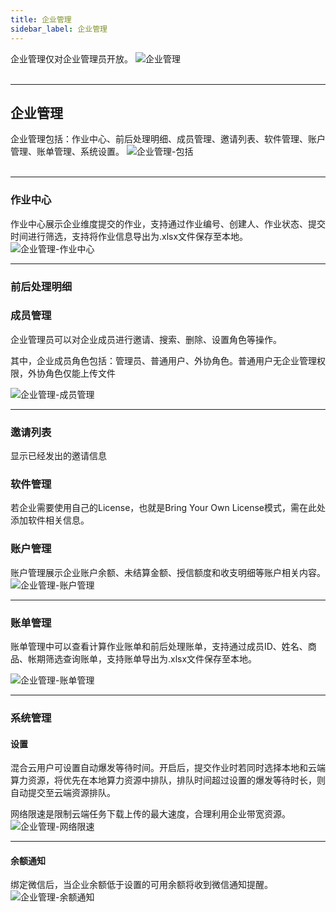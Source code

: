 ```yaml
---
title: 企业管理
sidebar_label: 企业管理
---
```


企业管理仅对企业管理员开放。
![企业管理](/img/orgmanagement01.png)
&nbsp;  
&nbsp;  
********************************************  

## 企业管理

企业管理包括：作业中心、前后处理明细、成员管理、邀请列表、软件管理、账户管理、账单管理、系统设置。
![企业管理-包括](/img/orgmanagement02.png)
&nbsp;  
&nbsp;  
********************************************  

### 作业中心

作业中心展示企业维度提交的作业，支持通过作业编号、创建人、作业状态、提交时间进行筛选，支持将作业信息导出为.xlsx文件保存至本地。
![企业管理-作业中心](/img/orgmanagement03.png)

******************************************** 

### 前后处理明细


### 成员管理
企业管理员可以对企业成员进行邀请、搜索、删除、设置角色等操作。

其中，企业成员角色包括：管理员、普通用户、外协角色。普通用户无企业管理权限，外协角色仅能上传文件

![企业管理-成员管理](/img/orgmanagement05.png)

******************************************** 

### 邀请列表
显示已经发出的邀请信息

### 软件管理
若企业需要使用自己的License，也就是Bring Your Own License模式，需在此处添加软件相关信息。

### 账户管理
账户管理展示企业账户余额、未结算金额、授信额度和收支明细等账户相关内容。
![企业管理-账户管理](/img/orgmanagement08.png)

******************************************** 

### 账单管理
账单管理中可以查看计算作业账单和前后处理账单，支持通过成员ID、姓名、商品、帐期筛选查询账单，支持账单导出为.xlsx文件保存至本地。

![企业管理-账单管理](/img/orgmanagement09.png)

******************************************** 

### 系统管理

#### 设置
混合云用户可设置自动爆发等待时间。开启后，提交作业时若同时选择本地和云端算力资源，将优先在本地算力资源中排队，排队时间超过设置的爆发等待时长，则自动提交至云端资源排队。

网络限速是限制云端任务下载上传的最大速度，合理利用企业带宽资源。
![企业管理-网络限速](/img/orgmanagement11.png)

******************************************** 

#### 余额通知
绑定微信后，当企业余额低于设置的可用余额将收到微信通知提醒。
![企业管理-余额通知](/img/orgmanagement12.png)
